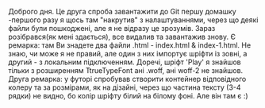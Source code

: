 Доброго дня.
Це друга спроба завантажити до Git першу домашку -першого разу я щось там "накрутив" з налаштуваннями, через що деякі файли були пошкоджені, але я не відразу це зрозумів. 
Зараз розібрався(як мені здається), все видалив та завантажив знову.
Є ремарка: там Ви знадете два файли .html - index.html & index-1.html. Не знаю, чи може я не правий, але один з них імпортує шріфти із зовні, а другий - з локальним підключенням.
Доречі, шріфт 'Play' я знайшов тільки з розширенням TtrueTypeFont ані .woff, ані woff-2 не знайшов.
Друга ремарка: у футорі спробував створити контейнер  відповідного колеру та за розмірами, як на дізайні, через що частина тексту (3-4 рядки) не видно, бо колір шріфту білий на білому фоні. 
Але він там є :)
